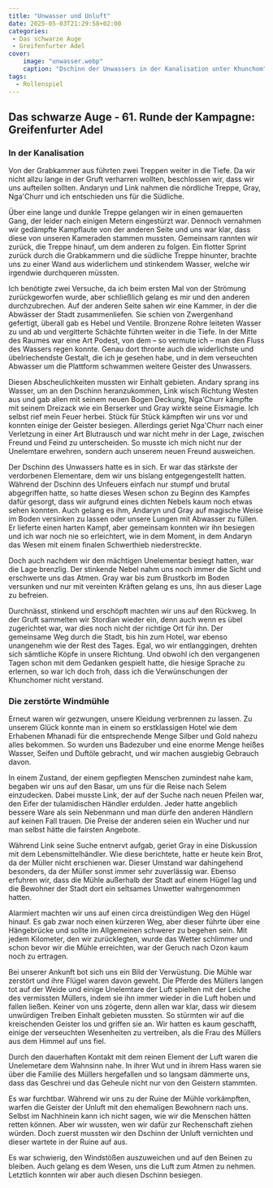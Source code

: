 ```yaml
---
title: "Unwasser und Unluft"
date: 2025-05-03T21:29:58+02:00
categories:
 - Das schwarze Auge
 - Greifenfurter Adel
cover:
    image: "unwasser.webp"
    caption: "Dschinn der Unwassers in der Kanalisation unter Khunchom"
tags:
  - Rollenspiel
---
```


## Das schwarze Auge - 61. Runde der Kampagne: Greifenfurter Adel

### In der Kanalisation

Von der Grabkammer aus führten zwei Treppen weiter in die Tiefe. Da wir nicht allzu lange in der Gruft verharren wollten, beschlossen wir, dass wir uns aufteilen sollten. Andaryn und Link nahmen die nördliche Treppe, Gray, Nga'Churr und ich entschieden uns für die Südliche.

Über eine lange und dunkle Treppe gelangen wir in einen gemauerten Gang, der leider nach einigen Metern eingestürzt war. Dennoch vernahmen wir gedämpfte Kampflaute von der anderen Seite und uns war klar, dass diese von unseren Kameraden stammen mussten. Gemeinsam rannten wir zurück, die Treppe hinauf, um dem anderen zu folgen. Ein flotter Sprint zurück durch die Grabkammern und die südliche Treppe hinunter, brachte uns zu einer Wand aus widerlichem und stinkendem Wasser, welche wir irgendwie durchqueren müssten.

Ich benötigte zwei Versuche, da ich beim ersten Mal von der Strömung zurückgeworfen wurde, aber schließlich gelang es mir und den anderen durchzubrechen. Auf der anderen Seite sahen wir eine Kammer, in der die Abwässer der Stadt zusammenliefen. Sie schien von Zwergenhand gefertigt, überall gab es Hebel und Ventile. Bronzene Rohre leiteten Wasser zu und ab und vergitterte Schächte führten weiter in die Tiefe. In der Mitte des Raumes war eine Art Podest, von dem – so vermute ich – man den Fluss des Wassers regen konnte. Genau dort thronte auch die widerlichste und übelriechendste Gestalt, die ich je gesehen habe, und in dem verseuchten Abwasser um die Plattform schwammen weitere Geister des Unwassers.

Diesen Abscheulichkeiten mussten wir Einhalt gebieten. Andary sprang ins Wasser, um an den Dschinn heranzukommen, Link wisch Richtung Westen aus und gab allen mit seinem neuen Bogen Deckung, Nga'Churr kämpfte mit seinem Dreizack wie ein Berserker und Gray wirkte seine Eismagie. Ich selbst rief mein Feuer herbei. Stück für Stück kämpften wir uns vor und konnten einige der Geister besiegen. Allerdings geriet Nga'Churr nach einer Verletzung in einer Art Blutrausch und war nicht mehr in der Lage, zwischen Freund und Feind zu unterscheiden. So musste ich mich nicht nur der Unelemtare erwehren, sondern auch unserem neuen Freund ausweichen.

Der Dschinn des Unwassers hatte es in sich. Er war das stärkste der verdorbenen Elementare, dem wir uns bislang entgegengestellt hatten. Während der Dschinn des Unfeuers einfach nur stumpf und brutal abgegriffen hatte, so hatte dieses Wesen schon zu Beginn des Kampfes dafür gesorgt, dass wir aufgrund eines dichten Nebels kaum noch etwas sehen konnten. Auch gelang es ihm, Andaryn und Gray auf magische Weise im Boden versinken zu lassen oder unsere Lungen mit Abwasser zu füllen. Er lieferte einen harten Kampf, aber gemeinsam konnten wir ihn besiegen und ich war noch nie so erleichtert, wie in dem Moment, in dem Andaryn das Wesen mit einem finalen Schwerthieb niederstreckte.

Doch auch nachdem wir den mächtigen Unelementar besiegt hatten, war die Lage brenzlig. Der stinkende Nebel nahm uns noch immer die Sicht und erschwerte uns das Atmen. Gray war bis zum Brustkorb im Boden versunken und nur mit vereinten Kräften gelang es uns, ihn aus dieser Lage zu befreien.

Durchnässt, stinkend und erschöpft machten wir uns auf den Rückweg. In der Gruft sammelten wir Stordian wieder ein, denn auch wenn es übel zugerichtet war, war dies noch nicht der richtige Ort für ihn. Der gemeinsame Weg durch die Stadt, bis hin zum Hotel, war ebenso unangenehm wie der Rest des Tages. Egal, wo wir entlanggingen, drehten sich sämtliche Köpfe in unsere Richtung. Und obwohl ich den vergangenen Tagen schon mit dem Gedanken gespielt hatte, die hiesige Sprache zu erlernen, so war ich doch froh, dass ich die Verwünschungen der Khunchomer nicht verstand.

### Die zerstörte Windmühle

Erneut waren wir gezwungen, unsere Kleidung verbrennen zu lassen. Zu unserem Glück konnte man in einem so erstklassigen Hotel wie dem Erhabenen Mhanadi für die entsprechende Menge Silber und Gold nahezu alles bekommen. So wurden uns Badezuber und eine enorme Menge heißes Wasser, Seifen und Duftöle gebracht, und wir machen ausgiebig Gebrauch davon.

In einem Zustand, der einem gepflegten Menschen zumindest nahe kam, begaben wir uns auf den Basar, um uns für die Reise nach Selem einzudecken. Dabei musste Link, der auf der Suche nach neuen Pfeilen war, den Eifer der tulamidischen Händler erdulden. Jeder hatte angeblich bessere Ware als sein Nebenmann und man dürfe den anderen Händlern auf keinen Fall trauen. Die Preise der anderen seien ein Wucher und nur man selbst hätte die fairsten Angebote.

Während Link seine Suche entnervt aufgab, geriet Gray in eine Diskussion mit dem Lebensmittelhändler. Wie diese berichtete, hatte er heute kein Brot, da der Müller nicht erschienen war. Dieser Umstand war dahingehend besonders, da der Müller sonst immer sehr zuverlässig war. Ebenso erfuhren wir, dass die Mühle außerhalb der Stadt auf einem Hügel lag und die Bewohner der Stadt dort ein seltsames Unwetter wahrgenommen hatten.

Alarmiert machten wir uns auf einen circa dreistündigen Weg den Hügel hinauf. Es gab zwar noch einen kürzeren Weg, aber dieser führte über eine Hängebrücke und sollte im Allgemeinen schwerer zu begehen sein.  Mit jedem Kilometer, den wir zurücklegten, wurde das Wetter schlimmer und schon bevor wir die Mühle erreichten, war der Geruch nach Ozon kaum noch zu ertragen.

Bei unserer Ankunft bot sich uns ein Bild der Verwüstung. Die Mühle war zerstört und ihre Flügel waren davon geweht. Die Pferde des Müllers langen tot auf der Weide und einige Unelemtare der Luft spielten mit der Leiche des vermissten Müllers, indem sie ihn immer wieder in die Luft hoben und fallen ließen.  Keiner von uns zögerte, denn allen war klar, dass wir diesem unwürdigen Treiben Einhalt gebieten mussten. So stürmten wir auf die kreischenden Geister los und griffen sie an. Wir hatten es kaum geschafft, einige der verseuchten Wesenheiten zu vertreiben, als die Frau des Müllers aus dem Himmel auf uns fiel.

Durch den dauerhaften Kontakt mit dem reinen Element der Luft waren die Unelemetare dem Wahnsinn nahe. In ihrer Wut und in ihrem Hass waren sie über die Familie des Müllers hergefallen und so langsam dämmerte uns, dass das Geschrei und das Geheule nicht nur von den Geistern stammten.

Es war furchtbar. Während wir uns zu der Ruine der Mühle vorkämpften, warfen die Geister der Unluft mit den ehemaligen Bewohnern nach uns. Selbst im Nachhinein kann ich nicht sagen, wie wir die Menschen hätten retten können. Aber wir wussten, wen wir dafür zur Rechenschaft ziehen würden. Doch zuerst mussten wir den Dschinn der Unluft vernichten und dieser wartete in der Ruine auf aus.

Es war schwierig, den Windstößen auszuweichen und auf den Beinen zu bleiben. Auch gelang es dem Wesen, uns die Luft zum Atmen zu nehmen. Letztlich konnten wir aber auch diesen Dschinn besiegen.

